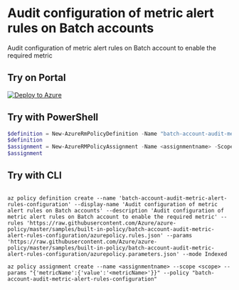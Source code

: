# Audit configuration of metric alert rules on Batch accounts

Audit configuration of metric alert rules on Batch account to enable the required metric

## Try on Portal

[![Deploy to Azure](http://azuredeploy.net/deploybutton.png)](https://portal.azure.com/?feature.customportal=false&microsoft_azure_policy=true&microsoft_azure_policy_policyinsights=true&feature.microsoft_azure_security_policy=true&microsoft_azure_marketplace_policy=true#blade/Microsoft_Azure_Policy/CreatePolicyDefinitionBlade/uri/https%3A%2F%2Fraw.githubusercontent.com%2FAzure%2Fazure-policy%2Fmaster%2Fsamples%2Fbuilt-in-policy%2Fbatch-account-audit-metric-alert-rules-configuration%2Fazurepolicy.json)

## Try with PowerShell

````powershell
$definition = New-AzureRmPolicyDefinition -Name "batch-account-audit-metric-alert-rules-configuration" -DisplayName "Audit configuration of metric alert rules on Batch accounts" -description "Audit configuration of metric alert rules on Batch account to enable the required metric" -Policy 'https://raw.githubusercontent.com/Azure/azure-policy/master/samples/built-in-policy/batch-account-audit-metric-alert-rules-configuration/azurepolicy.rules.json' -Parameter 'https://raw.githubusercontent.com/Azure/azure-policy/master/samples/built-in-policy/batch-account-audit-metric-alert-rules-configuration/azurepolicy.parameters.json' -Mode Indexed
$definition
$assignment = New-AzureRMPolicyAssignment -Name <assignmentname> -Scope <scope> -metricName <metricName> -PolicyDefinition $definition
$assignment 
````

## Try with CLI

````cli

az policy definition create --name 'batch-account-audit-metric-alert-rules-configuration' --display-name 'Audit configuration of metric alert rules on Batch accounts' --description 'Audit configuration of metric alert rules on Batch account to enable the required metric' --rules 'https://raw.githubusercontent.com/Azure/azure-policy/master/samples/built-in-policy/batch-account-audit-metric-alert-rules-configuration/azurepolicy.rules.json' --params 'https://raw.githubusercontent.com/Azure/azure-policy/master/samples/built-in-policy/batch-account-audit-metric-alert-rules-configuration/azurepolicy.parameters.json' --mode Indexed

az policy assignment create --name <assignmentname> --scope <scope> --params "{'metricName':{'value':'<metricName>'}}" --policy "batch-account-audit-metric-alert-rules-configuration" 

````
